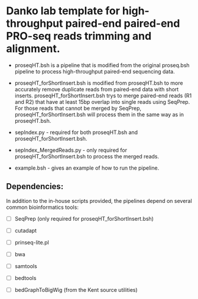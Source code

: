 Danko lab template for high-throughput paired-end paired-end PRO-seq reads trimming and alignment.
=============================================
* proseqHT.bsh is a pipeline that is modified from the original proseq.bsh pipeline to process high-throughput paired-end sequencing data.

* proseqHT_forShortInsert.bsh is modified from proseqHT.bsh to more accurately remove duplicate reads from paired-end data with short inserts. proseqHT_forShortInsert.bsh trys to merge paired-end reads (R1 and R2) that have at least 15bp overlap into single reads using SeqPrep. For those reads that cannot be merged by SeqPrep, proseqHT_forShortInsert.bsh will process them in the same way as in proseqHT.bsh.

* sepIndex.py - required for both proseqHT.bsh and proseqHT_forShortInsert.bsh.
* sepIndex_MergedReads.py - only required for proseqHT_forShortInsert.bsh to process the merged reads.
* example.bsh - gives an example of how to run the pipeline.

Dependencies: 
-------------

In addition to the in-house scripts provided, the pipelines depend on several common bioinformatics tools: 
- [ ] SeqPrep (only required for proseqHT_forShortInsert.bsh)
- [ ] cutadapt
- [ ] prinseq-lite.pl
- [ ] bwa
- [ ] samtools
- [ ] bedtools
- [ ] bedGraphToBigWig (from the Kent source utilities)
    
    

